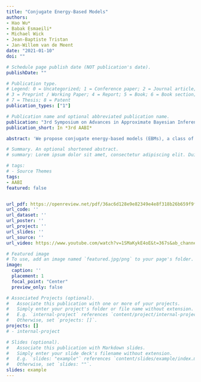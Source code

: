 ```yaml
---
title: "Conjugate Energy-Based Models"
authors:
- Hao Wu*
- Babak Esmaeili*
- Michael Wick
- Jean-Baptiste Tristan
- Jan-Willem van de Meent
date: "2021-01-10"
doi: ""

# Schedule page publish date (NOT publication's date).
publishDate: ""

# Publication type.
# Legend: 0 = Uncategorized; 1 = Conference paper; 2 = Journal article;
# 3 = Preprint / Working Paper; 4 = Report; 5 = Book; 6 = Book section;
# 7 = Thesis; 8 = Patent
publication_types: ["1"]

# Publication name and optional abbreviated publication name.
publication: "3rd Symposium on Advances in Approximate Bayesian Inference"
publication_short: In *3rd AABI*

abstract: 'We propose conjugate energy-based models (EBMs), a class of deep latent-variable models with a tractable posterior. Conjugate EBMs have similar use cases as variational autoencoders, in the sense that they learn an unsupervised mapping between data and latent variables. However these models omit a generator, which allows them to learn more flexible notions of similarity between data points. Our experiments demonstrate that conjugate EBMs achieve competitive results in terms of image modelling, predictive power of latent space, and out-of-distribution detection on a variety of datasets.'

# Summary. An optional shortened abstract.
# summary: Lorem ipsum dolor sit amet, consectetur adipiscing elit. Duis posuere tellus ac convallis placerat. Proin tincidunt magna sed ex sollicitudin condimentum.

# tags:
# - Source Themes
tags:
- AABI
featured: false


url_pdf: https://openreview.net/pdf/36ac6d128e9e82349e4e8f318b26b659f9fe2512.pdf
url_code: ''
url_dataset: ''
url_poster: ''
url_project: ''
url_slides: ''
url_source: ''
url_video: https://www.youtube.com/watch?v=1SMaKykE4oE&t=367s&ab_channel=HaoWu

# Featured image
# To use, add an image named `featured.jpg/png` to your page's folder.
image:
  caption: ''
  placement: 1
  focal_point: "Center"
  preview_only: false

# Associated Projects (optional).
#   Associate this publication with one or more of your projects.
#   Simply enter your project's folder or file name without extension.
#   E.g. `internal-project` references `content/project/internal-project/index.md`.
#   Otherwise, set `projects: []`.
projects: []
# - internal-project

# Slides (optional).
#   Associate this publication with Markdown slides.
#   Simply enter your slide deck's filename without extension.
#   E.g. `slides: "example"` references `content/slides/example/index.md`.
#   Otherwise, set `slides: ""`.
slides: example
---
```

